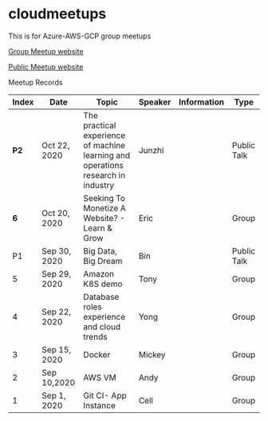# cloudmeetups

This is for Azure-AWS-GCP group meetups

[Group Meetup website](https://www.minervalink.com/cloudmeetups/)

[Public Meetup website](https://www.minervalink.com/meetups/)

Meetup Records

|Index | Date | Topic | Speaker|Information|Type|
|--|--|--|--|--|--|
|**P2**|Oct 22, 2020|The practical experience of machine learning and operations research in industry|Junzhi||Public Talk|
|**6**|Oct 20, 2020|Seeking To Monetize A Website? - Learn & Grow|Eric||Group|
|P1|Sep 30, 2020|Big Data, Big Dream|Bin||Public Talk|
|5|Sep 29, 2020|Amazon K8S demo |Tony||Group|
|4|Sep 22, 2020|Database roles experience and cloud  trends |Yong||Group|
|3|Sep 15, 2020|Docker |Mickey||Group|
|2|Sep 10,2020|AWS VM|Andy||Group|
|1|Sep 1, 2020|Git CI- App Instance|Cell||Group|
